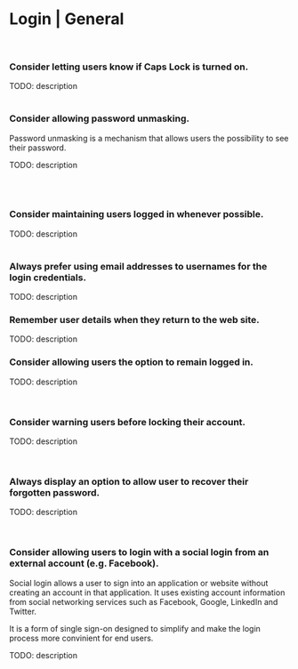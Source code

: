 # Login | General
<br>


### Consider letting users know if Caps Lock is turned on.

TODO: description
<br><br>


### Consider allowing password unmasking.

Password unmasking is a mechanism that allows users the possibility to see their password.

TODO: description

<br><br>


### Consider maintaining users logged in whenever possible.

TODO: description
<br><br>


### Always prefer using email addresses to usernames for the login credentials.

TODO: description
<br>


### Remember user details when they return to the web site.
TODO: description
<br>


### Consider allowing users the option to remain logged in.

TODO: description

<br>


### Consider warning users before locking their account.

TODO: description

<br>


### Always display an option to allow user to recover their forgotten password.

TODO: description

<br>


### Consider allowing users to login with a social login from an external account (e.g. Facebook).

Social login allows a user to sign into an application or website without creating an account in that application. It uses existing account information from social networking services such as Facebook, Google, LinkedIn and Twitter.

It is a form of single sign-on designed to simplify and make the login process more convinient for end users.


TODO: description

<br>



